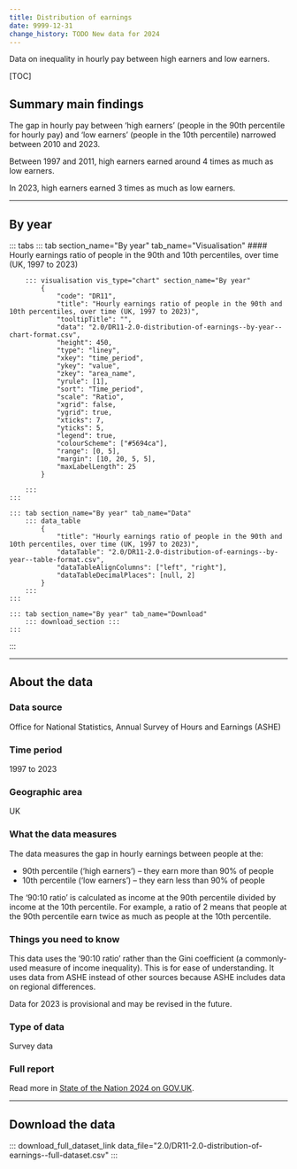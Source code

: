 ```yaml
---
title: Distribution of earnings
date: 9999-12-31
change_history: TODO New data for 2024
---
```


Data on inequality in hourly pay between high earners and low earners.

[TOC]

## Summary main findings

The gap in hourly pay between ‘high earners’ (people in the 90th percentile for hourly pay) and ‘low earners’ (people in the 10th percentile) narrowed between 2010 and 2023.

Between 1997 and 2011, high earners earned around 4 times as much as low earners.

In 2023, high earners earned 3 times as much as low earners.

---

## By year

::: tabs
    ::: tab section_name="By year" tab_name="Visualisation"
        #### Hourly earnings ratio of people in the 90th and 10th percentiles, over time (UK, 1997 to 2023)

        ::: visualisation vis_type="chart" section_name="By year"
            {
                "code": "DR11",
                "title": "Hourly earnings ratio of people in the 90th and 10th percentiles, over time (UK, 1997 to 2023)",
                "tooltipTitle": "",
                "data": "2.0/DR11-2.0-distribution-of-earnings--by-year--chart-format.csv",
                "height": 450,
                "type": "liney",
                "xkey": "time_period",
                "ykey": "value",
                "zkey": "area_name",
                "yrule": [1],
                "sort": "Time_period",
                "scale": "Ratio",
                "xgrid": false,
                "ygrid": true,
                "xticks": 7,
                "yticks": 5,
                "legend": true,
                "colourScheme": ["#5694ca"],
                "range": [0, 5],
                "margin": [10, 20, 5, 5],
                "maxLabelLength": 25
            }
                
        :::
    :::

    ::: tab section_name="By year" tab_name="Data"
        ::: data_table
            {
                "title": "Hourly earnings ratio of people in the 90th and 10th percentiles, over time (UK, 1997 to 2023)",
                "dataTable": "2.0/DR11-2.0-distribution-of-earnings--by-year--table-format.csv",
                "dataTableAlignColumns": ["left", "right"],
                "dataTableDecimalPlaces": [null, 2]
            }
        :::
    :::

    ::: tab section_name="By year" tab_name="Download"
        ::: download_section :::
    :::
:::

---

## About the data

### Data source
Office for National Statistics, Annual Survey of Hours and Earnings (ASHE)

### Time period
1997 to 2023

### Geographic area
UK

### What the data measures
The data measures the gap in hourly earnings between people at the:

* 90th percentile (‘high earners’) – they earn more than 90% of people
* 10th percentile (‘low earners’) – they earn less than 90% of people

The ‘90:10 ratio’ is calculated as income at the 90th percentile divided by income at the 10th percentile. For example, a ratio of 2 means that people at the 90th percentile earn twice as much as people at the 10th percentile.

### Things you need to know
This data uses the ‘90:10 ratio’ rather than the Gini coefficient (a commonly-used measure of income inequality). This is for ease of understanding. It uses data from ASHE instead of other sources because ASHE includes data on regional differences.

Data for 2023 is provisional and may be revised in the future.

### Type of data
Survey data

### Full report
Read more in [State of the Nation 2024 on GOV.UK](https://www.gov.uk/government/publications/state-of-the-nation-2024-local-to-national-mapping-opportunities-for-all).

---

## Download the data

::: download_full_dataset_link data_file="2.0/DR11-2.0-distribution-of-earnings--full-dataset.csv" :::

